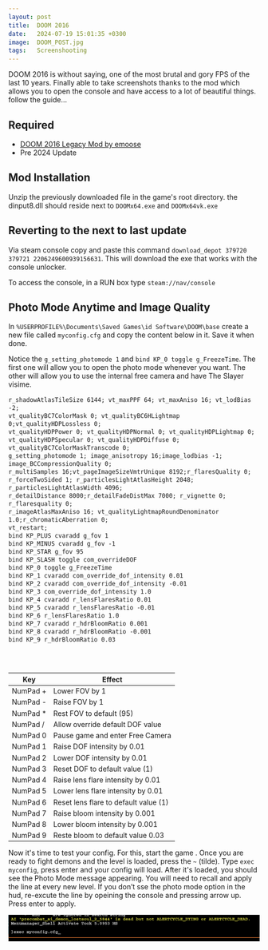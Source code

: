 ```yaml
---
layout: post
title:  DOOM 2016
date:   2024-07-19 15:01:35 +0300
image:  DOOM_POST.jpg
tags:   Screenshooting
---
```


DOOM 2016 is without saying, one of the most brutal and gory FPS of the last 10 years. Finally able to take screenshots thanks to the mod which allows you to open the console and have access to a lot of beautiful things. follow the guide...

## Required

* [DOOM 2016 Legacy Mod by emoose](https://www.moddb.com/games/doom-4/downloads/doomlegacymod-v201901)
* Pre 2024 Update

## Mod Installation
Unzip the previously downloaded file in the game's root directory.
the dinput8.dll should reside next to `DOOMx64.exe` and `DOOMx64vk.exe`

## Reverting to the next to last update
Via steam console copy and paste this command `download_depot 379720 379721 2206249600939156631`.
This will download the exe that works with the console unlocker.

To access the console, in a RUN box type `steam://nav/console`
  
## Photo Mode Anytime and Image Quality 


In `%USERPROFILE%\Documents\Saved Games\id Software\DOOM\base` create a new file called `myconfig.cfg` and copy the content below in it. 
Save it when done. 

Notice the `g_setting_photomode 1` and `bind KP_0 toggle g_FreezeTime`. The first one will allow you to open the photo mode whenever you want. 
The other will allow you to use the internal free camera and have The Slayer visime.

```
r_shadowAtlasTileSize 6144; vt_maxPPF 64; vt_maxAniso 16; vt_lodBias -2;
vt_qualityBC7ColorMask 0; vt_qualityBC6HLightmap 0;vt_qualityHDPLossless 0;
vt_qualityHDPPower 0; vt_qualityHDPNormal 0; vt_qualityHDPLightmap 0;
vt_qualityHDPSpecular 0; vt_qualityHDPDiffuse 0; vt_qualityBC7ColorMaskTranscode 0;
g_setting_photomode 1; image_anisotropy 16;image_lodbias -1; image_BCCompressionQuality 0;
r_multiSamples 16;vt_pageImageSizeVmtrUnique 8192;r_flaresQuality 0;
r_forceTwoSided 1; r_particlesLightAtlasHeight 2048; r_particlesLightAtlasWidth 4096;
r_detailDistance 8000;r_detailFadeDistMax 7000; r_vignette 0; r_flaresquality 0;
r_imageAtlasMaxAniso 16; vt_qualityLightmapRoundDenominator 1.0;r_chromaticAberration 0;
vt_restart;
bind KP_PLUS cvaradd g_fov 1
bind KP_MINUS cvaradd g_fov -1
bind KP_STAR g_fov 95
bind KP_SLASH toggle com_overrideDOF
bind KP_0 toggle g_FreezeTime
bind KP_1 cvaradd com_override_dof_intensity 0.01
bind KP_2 cvaradd com_override_dof_intensity -0.01
bind KP_3 com_override_dof_intensity 1.0
bind KP_4 cvaradd r_lensFlaresRatio 0.01
bind KP_5 cvaradd r_lensFlaresRatio -0.01
bind KP_6 r_lensFlaresRatio 1.0
bind KP_7 cvaradd r_hdrBloomRatio 0.001
bind KP_8 cvaradd r_hdrBloomRatio -0.001
bind KP_9 r_hdrBloomRatio 0.03
```
<br>
<style>
.table_component {
    overflow: auto;
    width: 100%;
}

.table_component table {
    border: 1px solid #dededf;
    height: 100%;
    width: 100%;
    table-layout: fixed;
    border-collapse: collapse;
    border-spacing: 1px;
    text-align: left;
}

.table_component caption {
    caption-side: top;
    text-align: left;
}

.table_component th {
    border: 1px solid #dededf;
    background-color: #eceff1;
    color: #000000;
    padding: 5px;
}

.table_component td {
    border: 1px solid #dededf;
    background-color: #ffffff;
    color: #000000;
    padding: 5px;
}
</style>
<div class="table_component" role="region" tabindex="0">
<table>
    <thead>
        <tr>
            <th>Key</th>
            <th>Effect </th>
        </tr>
    </thead>
    <tbody>
        <tr>
            <td>NumPad +</td>
            <td>Lower FOV by 1 </td>
        </tr>
        <tr>
            <td>NumPad -</td>
            <td>Raise FOV by 1 </td>
        </tr>
        <tr>
            <td>NumPad *</td>
            <td>Rest FOV to default (95) </td>
        </tr>
        <tr>
            <td>NumPad /</td>
            <td>Allow override default DOF value </td>
        </tr>
        <tr>
            <td>NumPad 0</td>
            <td>Pause game and enter Free Camera </td>
        </tr>
        <tr>
            <td>NumPad 1</td>
            <td>Raise DOF intensity by 0.01 </td>
        </tr>
        <tr>
            <td>NumPad 2</td>
            <td>Lower DOF intensity by 0.01 </td>
        </tr>
        <tr>
            <td>NumPad 3</td>
            <td>Reset DOF to default value (1) </td>
        </tr>
        <tr>
            <td>NumPad 4</td>
            <td>Raise lens flare intensity by 0.01 </td>
        </tr>
        <tr>
            <td>NumPad 5</td>
            <td>Lower lens flare intensity by 0.01 </td>
        </tr>
        <tr>
            <td>NumPad 6</td>
            <td>Reset lens flare to default value (1) </td>
        </tr>
        <tr>
            <td>NumPad 7</td>
            <td>Raise bloom intensity by 0.001 </td>
        </tr>
        <tr>
            <td>NumPad 8</td>
            <td>Lower bloom intensity by 0.001 </td>
        </tr>
        <tr>
            <td>NumPad 9</td>
            <td>Reste bloom to default value 0.03 </td>
        </tr>
        <tr></tr>
    </tbody>
</table>

Now it's time to test your config. For this, start the game . Once you are ready to fight demons and the level is loaded, press the `~` (tilde).
Type `exec myconfig`, press enter and your config will load. After it's loaded, you should see the Photo Mode message appearing.
You will need to recall and apply the line at every new level. If you don’t sse the photo mode option in the hud, re-excute the line by opeining the console and pressing arrow up. Press enter to apply.

![image](/assets/images/DOOM2016-02.png)


